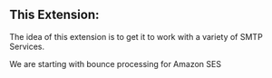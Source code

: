 This Extension:
--------------

The idea of this extension is to get it to work with a variety of SMTP Services.

We are starting with bounce processing for Amazon SES

